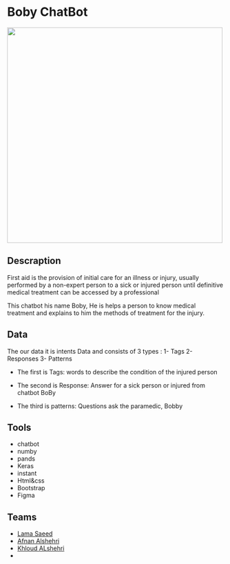 # Boby ChatBot 

<img src ="https://blog.businessdecision.com/wp-content/uploads/2020/06/chatbot-not-just-chatbot-835x400-1.jpg" 
width="500">

## Descraption

First aid is the provision of initial care for an illness or injury, usually performed by a non-expert person to a sick or injured person until definitive medical treatment can be accessed by a professional

This chatbot his name Boby, He is helps a person to know medical treatment and explains to him the methods of treatment for the injury.



## Data

 The our data it is intents Data and consists of 3 types :
1- Tags 2- Responses 3- Patterns

- The first is Tags:
words to describe the condition of the injured person

- The second is Response:
Answer for a sick person or injured from chatbot BoBy 

- The third is patterns:
Questions ask the paramedic, Bobby

## Tools

- chatbot 
- numby
- pands
- Keras
- instant
- Html&css
- Bootstrap
- Figma


## Teams

- <a href="https://github.com/LamaSaeed/ChatBot_DL/"> Lama Saeed</a>
-  <a href="https://github.com/Afnan-alshehri/daap-learning"> Afnan Alshehri</a>
- <a href="https://github.com/kholod2/ChatBot_DL"> Khloud ALshehri</a>
- 
